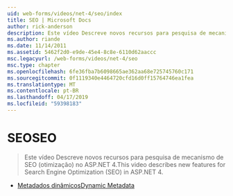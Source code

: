 ```yaml
---
uid: web-forms/videos/net-4/seo/index
title: SEO | Microsoft Docs
author: rick-anderson
description: Este vídeo Descreve novos recursos para pesquisa de mecanismo de SEO (otimização) no ASP.NET 4.
ms.author: riande
ms.date: 11/14/2011
ms.assetid: 5462f2d0-e9de-45e4-8c8e-6110d62aaccc
msc.legacyurl: /web-forms/videos/net-4/seo
msc.type: chapter
ms.openlocfilehash: 6fe36fba7b6098665ae362aa68e725745760c171
ms.sourcegitcommit: 0f1119340e4464720cfd16d0ff15764746ea1fea
ms.translationtype: MT
ms.contentlocale: pt-BR
ms.lasthandoff: 04/17/2019
ms.locfileid: "59398183"
---
```

# <a name="seo"></a><span data-ttu-id="385b8-103">SEO</span><span class="sxs-lookup"><span data-stu-id="385b8-103">SEO</span></span>

> <span data-ttu-id="385b8-104">Este vídeo Descreve novos recursos para pesquisa de mecanismo de SEO (otimização) no ASP.NET 4.</span><span class="sxs-lookup"><span data-stu-id="385b8-104">This video describes new features for Search Engine Optimization (SEO) in ASP.NET 4.</span></span>


- [<span data-ttu-id="385b8-105">Metadados dinâmicos</span><span class="sxs-lookup"><span data-stu-id="385b8-105">Dynamic Metadata</span></span>](aspnet-4-quick-hit-dynamic-metadata.md)
